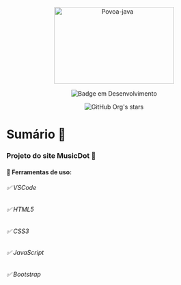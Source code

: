 <div align="center">
<img align="center" alt="Povoa-java" height="180" width="280" src="https://user-images.githubusercontent.com/75958253/166067149-7ac95512-e223-4df9-8436-83c12ebec8cd.jpeg">

![Badge em Desenvolvimento](http://img.shields.io/static/v1?label=STATUS&message=EM%20DESENVOLVIMENTO&color=GREEN&style=for-the-badge)

![GitHub Org's stars](https://img.shields.io/github/stars/DevPovoa?style=social)
</div>

##

# Sumário :bookmark_tabs:

### Projeto do site MusicDot :musical_note:

#### :hammer: Ferramentas de uso:

###### :white_check_mark: VSCode

###### :white_check_mark: HTML5

###### :white_check_mark: CSS3

###### :white_check_mark: JavaScript

###### :white_check_mark: Bootstrap













